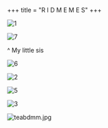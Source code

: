 +++
title = "R I D M E M E S"
+++

![1](/images/memes/dog1.png)

![7](/images/memes/sis.jpg)

^ My little sis


![6](/images/memes/faucet.jpg)


![2](/images/memes/weekend.png)


![5](/images/memes/90s.jpg)


![3](/images/memes/khaown.png)





![teabdmm.jpg](/images/memes/teabdmm.jpg)
